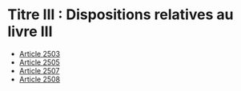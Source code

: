 # Titre III : Dispositions relatives au livre III

- [Article 2503](article-2503.md)
- [Article 2505](article-2505.md)
- [Article 2507](article-2507.md)
- [Article 2508](article-2508.md)
